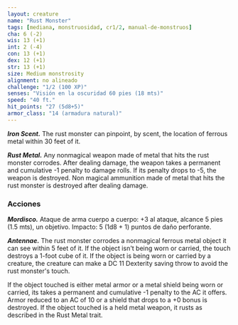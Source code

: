```yaml
---
layout: creature
name: "Rust Monster"
tags: [mediana, monstruosidad, cr1/2, manual-de-monstruos]
cha: 6 (-2)
wis: 13 (+1)
int: 2 (-4)
con: 13 (+1)
dex: 12 (+1)
str: 13 (+1)
size: Medium monstrosity
alignment: no alineado
challenge: "1/2 (100 XP)"
senses: "Visión en la oscuridad 60 pies (18 mts)"
speed: "40 ft."
hit_points: "27 (5d8+5)"
armor_class: "14 (armadura natural)"
---
```


***Iron Scent.*** The rust monster can pinpoint, by scent, the location of ferrous metal within 30 feet of it.

***Rust Metal.*** Any nonmagical weapon made of metal that hits the rust monster corrodes. After dealing damage, the weapon takes a permanent and cumulative -1 penalty to damage rolls. If its penalty drops to -5, the weapon is destroyed. Non magical ammunition made of metal that hits the rust monster is destroyed after dealing damage.

### Acciones

***Mordisco.*** Ataque de arma cuerpo a cuerpo: +3 al ataque, alcance 5 pies (1.5 mts), un objetivo. Impacto: 5 (1d8 + 1) puntos de daño perforante.

***Antennae.*** The rust monster corrodes a nonmagical ferrous metal object it can see within 5 feet of it. If the object isn't being worn or carried, the touch destroys a 1-foot cube of it. If the object is being worn or carried by a creature, the creature can make a DC 11 Dexterity saving throw to avoid the rust monster's touch.

If the object touched is either metal armor or a metal shield being worn or carried, its takes a permanent and cumulative -1 penalty to the AC it offers. Armor reduced to an AC of 10 or a shield that drops to a +0 bonus is destroyed. If the object touched is a held metal weapon, it rusts as described in the Rust Metal trait.